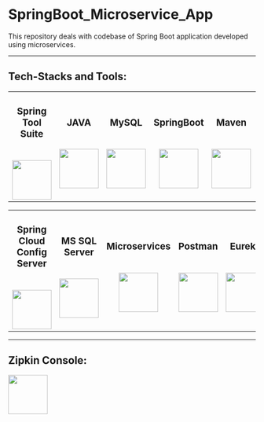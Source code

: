 # SpringBoot_Microservice_App
This repository deals with codebase of Spring Boot application developed using microservices.

<hr>

<h2>Tech-Stacks and Tools:</h2>
<table width = 100%>
<tbody>
<tr align="top">
<td width="40%" align="center">
<h3 dir="auto"><span>Spring Tool Suite</span><br><br></h3>
<a><img src="https://spring.io/img/projects/spring-tool.svg" height = "80" width = "80"></a>
</td>
<td width="40%" align="center">
<h3 dir="auto"><span>JAVA</span><br><br></h3>
<a><img src="https://cdn-icons-png.flaticon.com/512/5968/5968282.png" height = "80" width = "80"></a>
</td>
<td width="40%" align="center">
<h3 dir="auto"><span>MySQL</span><br><br></h3>
<a><img src="https://www.freepnglogos.com/uploads/logo-mysql-png/logo-mysql-mysql-logo-png-images-are-download-crazypng-21.png" height = "80" width = "80"></a>
</td>
<td width="40%" align="center">
<h3 dir="auto"><span>SpringBoot</span><br><br></h3>
<a><img src="https://res.cloudinary.com/startup-grind/image/upload/c_fill,dpr_2.0,f_auto,g_center,q_auto:good/v1/gcs/platform-data-dsc/events/spring-boot-1_5zDxm9B.jpg" height = "80" width = "80"></a>
</td>
<td width="40%" align="center">
<h3 dir="auto"><span>Maven</span><br><br></h3>
<a><img src="https://w7.pngwing.com/pngs/130/892/png-transparent-apache-tomcat-apache-http-server-web-server-java-servlet-javaserver-pages-others-miscellaneous-text-logo-thumbnail.png" height = "80" width = "80"></a>
</td>
<td width="40%" align="center">
<h3 dir="auto"><span>Hibernate</span><br><br></h3>
<a><img src="https://www.javatpoint.com/images/hibernate/hibernate2.png" height = "80" width = "80"></a>
</td>
<td width="40%" align="center">
<h3 dir="auto"><span>API Gateway</span><br><br></h3>
<a><img src="https://www.clipartmax.com/png/middle/195-1955710_api-gateway-icon-assertible-logo-aws-api-gateway-logo.png" height = "80" width = "80"></a>
</td>
</tr>
</td>
</tr>
</tbody>
</table>

<table width = 100%>
<tbody>
<tr align="top">
<td width="40%" align="center">
<h3 dir="auto"><span>Spring Cloud Config Server</span><br><br></h3>
<a><img src="https://dz2cdn1.dzone.com/storage/temp/8622838-springcloud.png" height = "80" width = "80"></a>
</td>
<td width="40%" align="center">
<h3 dir="auto"><span>MS SQL Server</span><br><br></h3>
<a><img src="https://cdn-icons-png.flaticon.com/512/5968/5968409.png" height = "80" width = "80"></a>
</td>
<td width="40%" align="center">
<h3 dir="auto"><span>Microservices</span><br><br></h3>
<a><img src="https://encrypted-tbn0.gstatic.com/images?q=tbn:ANd9GcTJS5IT1VROiAK48oyr6w7hd5Ktw-ZZl3L8jA&usqp=CAU" height = "80" width = "80"></a>
</td>
<td width="40%" align="center">
<h3 dir="auto"><span>Postman</span><br><br></h3>
<a><img src="https://img.uxwing.com/wp-content/themes/uxwing/download/brands-social-media/postman-icon.png" height = "80" width = "80"></a>
</td>
<td width="40%" align="center">
<h3 dir="auto"><span> Eureka </span><br><br></h3>
<a><img src="https://4.bp.blogspot.com/-trV5mHmQdfE/XBZ8OmhhdwI/AAAAAAAAITA/jcJgWXbOy3AHO89lwV0SIrcepN-3d25BwCLcBGAs/s1600/GvuCOnQi_400x400.jpg" height = "80" width = "80"></a>
</td>
<td width="40%" align="center">
<h3 dir="auto"><span>Zipkin</span><br><br></h3>
<a><img src="https://zipkin.io/public/favicon.ico" height = "80" width = "80"></a>
</td>
</tr>
</td>
</tr>
</tbody>
</table>

<hr>

<h2>Zipkin Console:</h2>
<a><img src="https://img.uxwing.com/wp-content/themes/uxwing/download/brands-social-media/postman-icon.png" height = "80" width = "80"></a>
